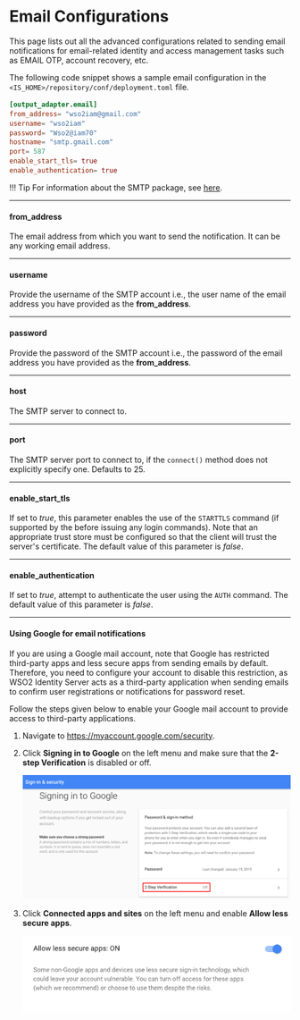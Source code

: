 # Email Configurations 

This page lists out all the advanced configurations related to sending email notifications for email-related identity and access management tasks such as EMAIL OTP, account recovery, etc. 

The following code snippet shows a sample email configuration in the `<IS_HOME>/repository/conf/deployment.toml` file. 

```toml
[output_adapter.email]
from_address= "wso2iam@gmail.com"
username= "wso2iam"
password= "Wso2@iam70"
hostname= "smtp.gmail.com"
port= 587
enable_start_tls= true
enable_authentication= true
```

!!! Tip 
    For information about the SMTP package, see
    [here](https://javaee.github.io/javamail/docs/api/com/sun/mail/smtp/package-summary.html).

----
#### from_address 

The email address from which you want to send the notification. It can be any working email address.

----
#### username

Provide the username of the SMTP account i.e., the user name of the email address you have provided as the **from_address**.

----
#### password

Provide the password of the SMTP account i.e., the password of the email address you have provided as the **from_address**.

----
#### host

The SMTP server to connect to.

-----
#### port

The SMTP server port to connect to, if the `connect()` method does not explicitly specify one. Defaults to 25.

-----
#### enable_start_tls

If set to *true*, this parameter enables the use of the `STARTTLS` command (if supported by the before issuing any login commands). Note that an appropriate trust store must be configured so that the client will trust the server's certificate. The default value of this parameter is *false*.

-----
#### enable_authentication

If set to *true*, attempt to authenticate the user using the `AUTH` command. The default value of this parameter is *false*.

-----   

#### Using Google for email notifications

If you are using a Google mail account, note that Google has
restricted third-party apps and less secure apps from sending emails
by default. Therefore, you need to configure your account to disable
this restriction, as WSO2 Identity Server acts as a third-party application when
sending emails to confirm user registrations or notifications for
password reset.     
    
Follow the steps given below to enable your Google mail account to
provide access to third-party applications.

1.  Navigate to <https://myaccount.google.com/security>.

2.  Click **Signing in to Google** on the left menu and make sure
    that the **2-step Verification** is disabled or off.  

    ![google-2-step-verification](../assets/img/fragments/google-2-step-verification.png)

3.  Click **Connected apps and sites** on the left menu and enable
    **Allow less secure apps**.  

    ![allow-less-secure-apps](../assets/img/fragments/allow-less-secure-apps.png)        
    
